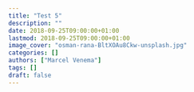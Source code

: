 ```yaml
---
title: "Test 5"
description: ""
date: 2018-09-25T09:00:00+01:00
lastmod: 2018-09-25T09:00:00+01:00
image_cover: "osman-rana-BltXOAu8Ckw-unsplash.jpg"
categories: []
authors: ["Marcel Venema"] 
tags: []
draft: false
---
```

